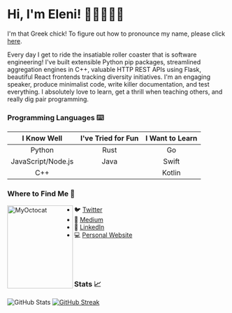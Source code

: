 # Hi, I'm Eleni! 👋🏼👩🏻‍💻

I'm that Greek chick! To figure out how to pronounce my name, please click
[here].

Every day I get to ride the insatiable roller coaster that is software
engineering! I've built extensible Python pip packages, streamlined aggregation
engines in C++, valuable HTTP REST APIs using Flask, beautiful React frontends
tracking diversity initiatives. I'm an engaging speaker, produce minimalist
code, write killer documentation, and test everything. I absolutely love to
learn, get a thrill when teaching others, and really dig pair programming.

### Programming Languages ⌨️

|    I Know Well     | I've Tried for Fun | I Want to Learn |
| :----------------: | :----------------: | :-------------: |
|       Python       |        Rust        |       Go        |
| JavaScript/Node.js |        Java        |      Swift      |
|        C++         |                    |     Kotlin      |

### Where to Find Me 🔎

<img align="left" width="150" height="190" alt="MyOctocat" src="https://user-images.githubusercontent.com/13057589/135778322-81079199-4ad9-4c62-b11f-5c193a42454c.png" />

- :bird: [Twitter]
- :book: [Medium]
- :briefcase: [LinkedIn]
- :computer: [Personal Website]

</br>
</br>
</br>

### Stats 📈

![GitHub Stats] [![GitHub Streak]][streak stats]

[here]: https://www.youtube.com/watch?v=45zN5WnKEgo
[twitter]: https://twitter.com/datgreekchick
[medium]: https://datgreekchick.medium.com/
[linkedin]: https://www.linkedin.com/in/eleniarvanitis/
[personal website]: https://www.eleniarvanitis.com
[github stats]:
  https://github-readme-stats.vercel.app/api?username=datgreekchick&count_private=true&theme=algolia&show_icons=true
[github streak]:
  https://github-readme-streak-stats.herokuapp.com?user=DatGreekChick&theme=algolia&date_format=j%20M%5B%20Y%5D
[streak stats]: https://git.io/streak-stats
